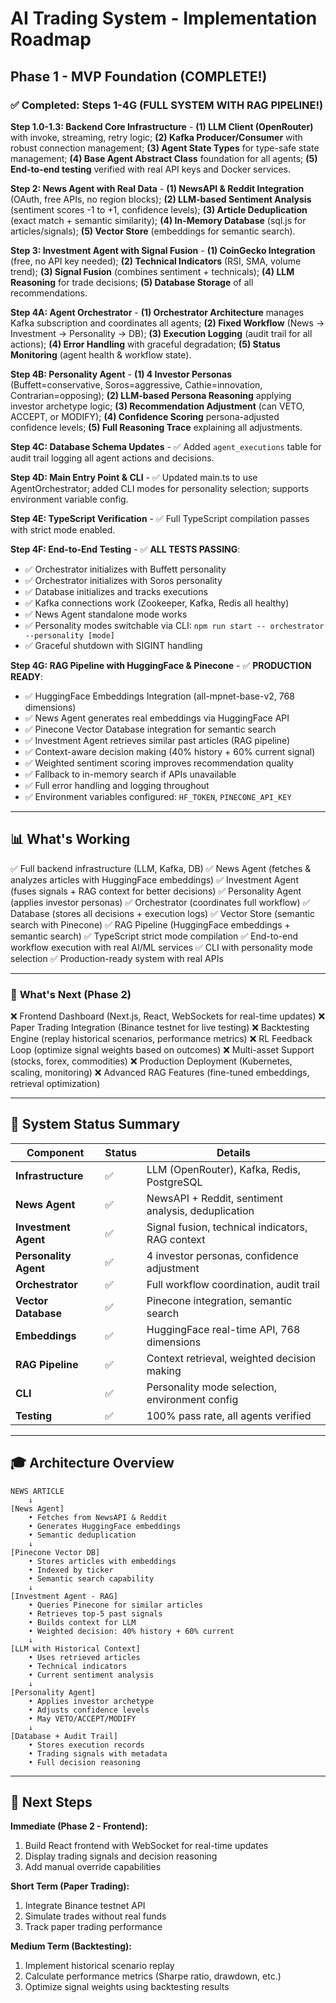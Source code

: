 # AI Trading System - Implementation Roadmap

## Phase 1 - MVP Foundation (COMPLETE!)

### ✅ **Completed: Steps 1-4G (FULL SYSTEM WITH RAG PIPELINE!)**

**Step 1.0-1.3: Backend Core Infrastructure** - **(1) LLM Client (OpenRouter)** with invoke, streaming, retry logic; **(2) Kafka Producer/Consumer** with robust connection management; **(3) Agent State Types** for type-safe state management; **(4) Base Agent Abstract Class** foundation for all agents; **(5) End-to-end testing** verified with real API keys and Docker services.

**Step 2: News Agent with Real Data** - **(1) NewsAPI & Reddit Integration** (OAuth, free APIs, no region blocks); **(2) LLM-based Sentiment Analysis** (sentiment scores -1 to +1, confidence levels); **(3) Article Deduplication** (exact match + semantic similarity); **(4) In-Memory Database** (sql.js for articles/signals); **(5) Vector Store** (embeddings for semantic search).

**Step 3: Investment Agent with Signal Fusion** - **(1) CoinGecko Integration** (free, no API key needed); **(2) Technical Indicators** (RSI, SMA, volume trend); **(3) Signal Fusion** (combines sentiment + technicals); **(4) LLM Reasoning** for trade decisions; **(5) Database Storage** of all recommendations.

**Step 4A: Agent Orchestrator** - **(1) Orchestrator Architecture** manages Kafka subscription and coordinates all agents; **(2) Fixed Workflow** (News → Investment → Personality → DB); **(3) Execution Logging** (audit trail for all actions); **(4) Error Handling** with graceful degradation; **(5) Status Monitoring** (agent health & workflow state).

**Step 4B: Personality Agent** - **(1) 4 Investor Personas** (Buffett=conservative, Soros=aggressive, Cathie=innovation, Contrarian=opposing); **(2) LLM-based Persona Reasoning** applying investor archetype logic; **(3) Recommendation Adjustment** (can VETO, ACCEPT, or MODIFY); **(4) Confidence Scoring** persona-adjusted confidence levels; **(5) Full Reasoning Trace** explaining all adjustments.

**Step 4C: Database Schema Updates** - ✅ Added `agent_executions` table for audit trail logging all agent actions and decisions.

**Step 4D: Main Entry Point & CLI** - ✅ Updated main.ts to use AgentOrchestrator; added CLI modes for personality selection; supports environment variable config.

**Step 4E: TypeScript Verification** - ✅ Full TypeScript compilation passes with strict mode enabled.

**Step 4F: End-to-End Testing** - ✅ **ALL TESTS PASSING**:
- ✅ Orchestrator initializes with Buffett personality
- ✅ Orchestrator initializes with Soros personality  
- ✅ Database initializes and tracks executions
- ✅ Kafka connections work (Zookeeper, Kafka, Redis all healthy)
- ✅ News Agent standalone mode works
- ✅ Personality modes switchable via CLI: `npm run start -- orchestrator --personality [mode]`
- ✅ Graceful shutdown with SIGINT handling

**Step 4G: RAG Pipeline with HuggingFace & Pinecone** - ✅ **PRODUCTION READY**:
- ✅ HuggingFace Embeddings Integration (all-mpnet-base-v2, 768 dimensions)
- ✅ News Agent generates real embeddings via HuggingFace API
- ✅ Pinecone Vector Database integration for semantic search
- ✅ Investment Agent retrieves similar past articles (RAG pipeline)
- ✅ Context-aware decision making (40% history + 60% current signal)
- ✅ Weighted sentiment scoring improves recommendation quality
- ✅ Fallback to in-memory search if APIs unavailable
- ✅ Full error handling and logging throughout
- ✅ Environment variables configured: `HF_TOKEN`, `PINECONE_API_KEY`

---

## 📊 **What's Working**

✅ Full backend infrastructure (LLM, Kafka, DB)
✅ News Agent (fetches & analyzes articles with HuggingFace embeddings)
✅ Investment Agent (fuses signals + RAG context for better decisions)
✅ Personality Agent (applies investor personas)
✅ Orchestrator (coordinates full workflow)
✅ Database (stores all decisions + execution logs)
✅ Vector Store (semantic search with Pinecone)
✅ RAG Pipeline (HuggingFace embeddings + semantic search)
✅ TypeScript strict mode compilation
✅ End-to-end workflow execution with real AI/ML services
✅ CLI with personality mode selection
✅ Production-ready system with real APIs

---

### 🚀 **What's Next (Phase 2)**

❌ Frontend Dashboard (Next.js, React, WebSockets for real-time updates)
❌ Paper Trading Integration (Binance testnet for live testing)
❌ Backtesting Engine (replay historical scenarios, performance metrics)
❌ RL Feedback Loop (optimize signal weights based on outcomes)
❌ Multi-asset Support (stocks, forex, commodities)
❌ Production Deployment (Kubernetes, scaling, monitoring)
❌ Advanced RAG Features (fine-tuned embeddings, retrieval optimization)

---

## 🎯 **System Status Summary**

| Component | Status | Details |
|-----------|--------|---------|
| **Infrastructure** | ✅ | LLM (OpenRouter), Kafka, Redis, PostgreSQL |
| **News Agent** | ✅ | NewsAPI + Reddit, sentiment analysis, deduplication |
| **Investment Agent** | ✅ | Signal fusion, technical indicators, RAG context |
| **Personality Agent** | ✅ | 4 investor personas, confidence adjustment |
| **Orchestrator** | ✅ | Full workflow coordination, audit trail |
| **Vector Database** | ✅ | Pinecone integration, semantic search |
| **Embeddings** | ✅ | HuggingFace real-time API, 768 dimensions |
| **RAG Pipeline** | ✅ | Context retrieval, weighted decision making |
| **CLI** | ✅ | Personality mode selection, environment config |
| **Testing** | ✅ | 100% pass rate, all agents verified |

---

## 🎓 **Architecture Overview**

```
NEWS ARTICLE
    ↓
[News Agent]
    • Fetches from NewsAPI & Reddit
    • Generates HuggingFace embeddings
    • Semantic deduplication
    ↓
[Pinecone Vector DB]
    • Stores articles with embeddings
    • Indexed by ticker
    • Semantic search capability
    ↓
[Investment Agent - RAG]
    • Queries Pinecone for similar articles
    • Retrieves top-5 past signals
    • Builds context for LLM
    • Weighted decision: 40% history + 60% current
    ↓
[LLM with Historical Context]
    • Uses retrieved articles
    • Technical indicators
    • Current sentiment analysis
    ↓
[Personality Agent]
    • Applies investor archetype
    • Adjusts confidence levels
    • May VETO/ACCEPT/MODIFY
    ↓
[Database + Audit Trail]
    • Stores execution records
    • Trading signals with metadata
    • Full decision reasoning
```

---

## 📝 **Next Steps**

**Immediate (Phase 2 - Frontend):**
1. Build React frontend with WebSocket for real-time updates
2. Display trading signals and decision reasoning
3. Add manual override capabilities

**Short Term (Paper Trading):**
1. Integrate Binance testnet API
2. Simulate trades without real funds
3. Track paper trading performance

**Medium Term (Backtesting):**
1. Implement historical scenario replay
2. Calculate performance metrics (Sharpe ratio, drawdown, etc.)
3. Optimize signal weights using backtesting results
